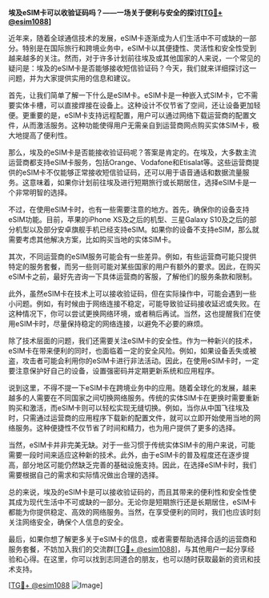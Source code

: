 **埃及eSIM卡可以收验证码吗？——一场关于便利与安全的探讨[[TG💪+ @esim1088](https://t.me/s/esim1088)]**

近年来，随着全球通信技术的发展，eSIM卡逐渐成为人们生活中不可或缺的一部分。特别是在国际旅行和跨境业务中，eSIM卡以其便捷性、灵活性和安全性受到越来越多的关注。然而，对于许多计划前往埃及或其他国家的人来说，一个常见的疑问是：埃及的eSIM卡是否能够接收短信验证码？今天，我们就来详细探讨这一问题，并为大家提供实用的信息和建议。

首先，让我们简单了解一下什么是eSIM卡。eSIM卡是一种嵌入式SIM卡，它不需要实体卡槽，可以直接焊接在设备上。这种设计不仅节省了空间，还让设备更加轻便。更重要的是，eSIM卡支持远程配置，用户可以通过网络下载运营商的配置文件，从而激活服务。这种功能使得用户无需亲自到运营商网点购买实体SIM卡，极大地提高了便利性。

那么，埃及的eSIM卡是否能接收验证码呢？答案是肯定的。在埃及，大多数主流运营商都支持eSIM卡服务，包括Orange、Vodafone和Etisalat等。这些运营商提供的eSIM卡不仅能够正常接收短信验证码，还可以用于语音通话和数据流量服务。这意味着，如果你计划前往埃及进行短期旅行或长期居住，选择eSIM卡是一个非常明智的选择。

不过，在使用eSIM卡时，也有一些需要注意的地方。首先，确保你的设备支持eSIM功能。目前，苹果的iPhone XS及之后的机型、三星Galaxy S10及之后的部分机型以及部分安卓旗舰手机已经支持eSIM。如果你的设备不支持eSIM，那么就需要考虑其他解决方案，比如购买当地的实体SIM卡。

其次，不同运营商的eSIM服务可能会有一些差异。例如，有些运营商可能只提供特定的服务套餐，而另一些则可能对某些国家的用户有额外的要求。因此，在购买eSIM卡之前，最好先咨询一下具体运营商的客服，了解他们的服务条款和限制。

此外，虽然eSIM卡在技术上可以接收验证码，但在实际操作中，可能会遇到一些小问题。例如，有时候由于网络连接不稳定，可能导致验证码接收延迟或失败。在这种情况下，你可以尝试更换网络环境，或者稍后再试。当然，这也提醒我们在使用eSIM卡时，尽量保持稳定的网络连接，以避免不必要的麻烦。

除了技术层面的问题，我们还需要关注eSIM卡的安全性。作为一种新兴的技术，eSIM卡在带来便利的同时，也面临着一定的安全风险。例如，如果设备丢失或被盗，攻击者可能会利用你的eSIM卡进行非法活动。因此，在使用eSIM卡时，一定要注意保护好自己的设备，设置强密码并定期更新系统和应用程序。

说到这里，不得不提一下eSIM卡在跨境业务中的应用。随着全球化的发展，越来越多的人需要在不同国家之间切换网络服务。传统的实体SIM卡在更换时需要重新购买和激活，而eSIM卡则可以轻松实现无缝切换。例如，当你从中国飞往埃及时，只需通过运营商的应用程序下载新的配置文件，就可以立即开始使用当地的网络服务。这种便捷性不仅节省了时间和精力，也为用户提供了更多的选择。

当然，eSIM卡并非完美无缺。对于一些习惯于传统实体SIM卡的用户来说，可能需要一段时间来适应这种新的技术。此外，由于eSIM卡的普及程度还在逐步提高，部分地区可能仍然缺乏完善的基础设施支持。因此，在选择eSIM卡时，我们需要根据自己的需求和实际情况做出合理的选择。

总的来说，埃及的eSIM卡是可以接收验证码的，而且其带来的便利性和安全性使其成为现代生活中不可或缺的一部分。无论你是短期旅行还是长期居住，eSIM卡都能为你提供稳定、高效的网络服务。当然，在享受便利的同时，我们也应该时刻关注网络安全，确保个人信息的安全。

最后，如果你想了解更多关于eSIM卡的信息，或者需要帮助选择合适的运营商和服务套餐，不妨加入我们的交流群[[TG💪+ @esim1088](https://t.me/s/esim1088)]，与其他用户一起分享经验和心得。在这里，你可以找到志同道合的朋友，也可以随时获取最新的资讯和技术支持。

[[TG💪+ @esim1088](https://t.me/s/esim1088) ![Image](https://i.postimg.cc/4NQfJmqS/Snipaste-2025-05-13-00-14-12.png)]